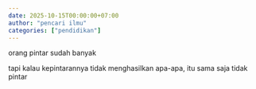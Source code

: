 ```yaml
---
date: 2025-10-15T00:00:00+07:00
author: "pencari ilmu"
categories: ["pendidikan"]
---
```


orang pintar sudah banyak

tapi kalau kepintarannya tidak menghasilkan apa-apa, itu sama saja tidak pintar